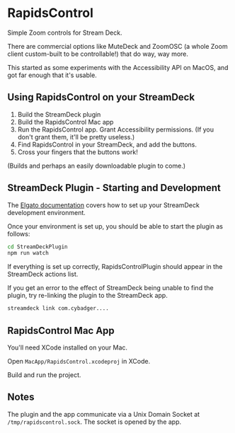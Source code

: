# RapidsControl

Simple Zoom controls for Stream Deck.

There are commercial options like MuteDeck and ZoomOSC (a whole Zoom client custom-built to be controllable!) that do way, way more.

This started as some experiments with the Accessibility API on MacOS, and got far enough that it's usable.

## Using RapidsControl on your StreamDeck

1. Build the StreamDeck plugin
2. Build the RapidsControl Mac app
3. Run the RapidsControl app.  Grant Accessibility permissions.  (If you don't grant them, it'll be pretty useless.)
4. Find RapidsControl in your StreamDeck, and add the buttons.
5. Cross your fingers that the buttons work!

(Builds and perhaps an easily downloadable plugin to come.)

## StreamDeck Plugin - Starting and Development

The [Elgato documentation](https://docs.elgato.com/streamdeck/sdk/introduction/getting-started/) covers how to set up your StreamDeck development environment.

Once your environment is set up, you should be able to start the plugin as follows:

```bash
cd StreamDeckPlugin
npm run watch
```

If everything is set up correctly, RapidsControlPlugin should appear in the StreamDeck actions list.

If you get an error to the effect of StreamDeck being unable to find the plugin, try re-linking the plugin to the StreamDeck app.

```bash
streamdeck link com.cybadger....
```

## RapidsControl Mac App

You'll need XCode installed on your Mac.

Open `MacApp/RapidsControl.xcodeproj` in XCode.

Build and run the project.

## Notes

The plugin and the app communicate via a Unix Domain Socket at `/tmp/rapidscontrol.sock`.  The socket is opened by the app.
